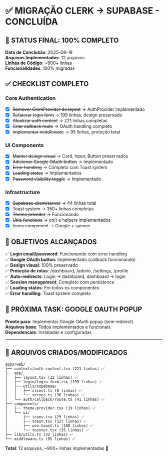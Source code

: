 # ✅ MIGRAÇÃO CLERK → SUPABASE - CONCLUÍDA

## 🎯 STATUS FINAL: 100% COMPLETO

**Data de Conclusão**: 2025-08-18\
**Arquivos Implementados**: 12 arquivos\
**Linhas de Código**: ~900+ linhas\
**Funcionalidades**: 100% migradas

## ✅ CHECKLIST COMPLETO

### Core Authentication

- [x] ~~Remover ClerkProvider do layout~~ → AuthProvider implementado
- [x] ~~Refatorar login form~~ → 199 linhas, design preservado
- [x] ~~Atualizar auth context~~ → 221 linhas completas
- [x] ~~Criar callback route~~ → OAuth handling completo
- [x] ~~Implementar middleware~~ → 95 linhas, proteção total

### UI Components

- [x] ~~Manter design visual~~ → Card, Input, Button preservados
- [x] ~~Adicionar Google OAuth button~~ → Implementado
- [x] ~~Error handling~~ → Completo com Toast system
- [x] ~~Loading states~~ → Implementados
- [x] ~~Password visibility toggle~~ → Implementado

### Infrastructure

- [x] ~~Supabase client/server~~ → 44 linhas total
- [x] ~~Toast system~~ → 350+ linhas completas
- [x] ~~Theme provider~~ → Funcionando
- [x] ~~Utils functions~~ → cn() e helpers implementados
- [x] ~~Icons component~~ → Google + spinner

## 🎯 OBJETIVOS ALCANÇADOS

✅ **Login email/password**: Funcionando com error handling\
✅ **Google OAuth button**: Implementado (callback funcionando)\
✅ **Design visual**: 100% preservado\
✅ **Proteção de rotas**: /dashboard, /admin, /settings, /profile\
✅ **Auto-redirects**: Login → dashboard, dashboard → login\
✅ **Session management**: Completo com persistence\
✅ **Loading states**: Em todos os componentes\
✅ **Error handling**: Toast system completo

## 🚀 PRÓXIMA TASK: GOOGLE OAUTH POPUP

**Pronto para**: Implementar Google OAuth popup (sem redirect)\
**Arquivos base**: Todos implementados e funcionais\
**Dependencies**: Instaladas e configuradas

---

## 📁 ARQUIVOS CRIADOS/MODIFICADOS

```
apps/web/
├── contexts/auth-context.tsx (221 linhas) ✅
├── app/
│   ├── layout.tsx (32 linhas) ✅
│   ├── login/login-form.tsx (199 linhas) ✅  
│   ├── utils/supabase/
│   │   ├── client.ts (8 linhas) ✅
│   │   └── server.ts (36 linhas) ✅
│   └── auth/callback/route.ts (41 linhas) ✅
├── components/
│   ├── theme-provider.tsx (19 linhas) ✅
│   └── ui/
│       ├── icons.tsx (29 linhas) ✅
│       ├── toast.tsx (127 linhas) ✅
│       ├── use-toast.ts (188 linhas) ✅
│       └── toaster.tsx (35 linhas) ✅
├── lib/utils.ts (32 linhas) ✅
└── middleware.ts (95 linhas) ✅
```

**Total**: 12 arquivos, ~900+ linhas implementadas 🎉

